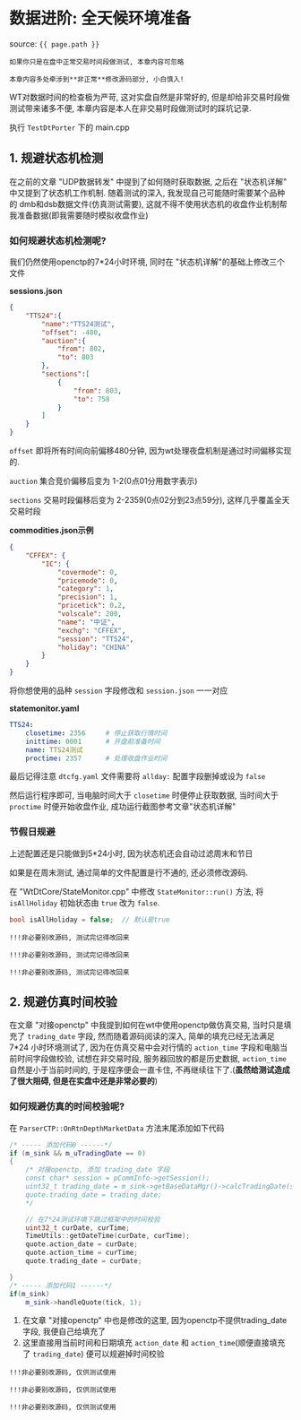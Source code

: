 # 数据进阶: 全天候环境准备

source: `{{ page.path }}`

```tip
如果你只是在盘中正常交易时间段做测试, 本章内容可忽略

本章内容多处牵涉到**非正常**修改源码部分, 小白慎入!
```

WT对数据时间的检查极为严苛, 这对实盘自然是非常好的, 但是却给非交易时段做测试带来诸多不便, 本章内容是本人在非交易时段做测试时的踩坑记录.

执行 `TestDtPorter` 下的 main.cpp

## 1. 规避状态机检测

在之前的文章 "UDP数据转发" 中提到了如何随时获取数据, 之后在 "状态机详解" 中又提到了状态机工作机制. 随着测试的深入, 我发现自己可能随时需要某个品种的 dmb和dsb数据文件(仿真测试需要), 这就不得不使用状态机的收盘作业机制帮我准备数据(即我需要随时模拟收盘作业)

### 如何规避状态机检测呢?
我们仍然使用openctp的7*24小时环境, 同时在 "状态机详解"的基础上修改三个文件

**sessions.json**

```json
{
    "TTS24":{
        "name":"TTS24测试",
        "offset": -480,
        "auction":{
            "from": 802,
            "to": 803
        },
        "sections":[
            {
                "from": 803,
                "to": 758
            }
        ]
    }
}
```

`offset` 即将所有时间向前偏移480分钟, 因为wt处理夜盘机制是通过时间偏移实现的.

`auction` 集合竞价偏移后变为 1-2(0点01分用数字表示)

`sections` 交易时段偏移后变为 2-2359(0点02分到23点59分), 这样几乎覆盖全天交易时段

**commodities.json示例**

```json
{
    "CFFEX": {
        "IC": {
            "covermode": 0,
            "pricemode": 0,
            "category": 1,
            "precision": 1,
            "pricetick": 0.2,
            "volscale": 200,
            "name": "中证֤",
            "exchg": "CFFEX",
            "session": "TTS24",
            "holiday": "CHINA"
        }
    }
}
```
将你想使用的品种 `session` 字段修改和 `session.json` 一一对应

**statemonitor.yaml**

```yaml
TTS24:
    closetime: 2356     # 停止获取行情时间
    inittime: 0001      # 开盘前准备时间
    name: TTS24测试
    proctime: 2357      # 处理收盘作业时间
```

最后记得注意 `dtcfg.yaml` 文件需要将 `allday:` 配置字段删掉或设为 `false`

然后运行程序即可, 当电脑时间大于 `closetime` 时便停止获取数据, 当时间大于`proctime` 时便开始收盘作业, 成功运行截图参考文章"状态机详解"

### 节假日规避

上述配置还是只能做到5*24小时, 因为状态机还会自动过滤周末和节日

如果是在周末测试, 通过简单的文件配置是行不通的, 还必须修改源码.

在 "WtDtCore/StateMonitor.cpp" 中修改 `StateMonitor::run()` 方法, 将 `isAllHoliday` 初始状态由 `true` 改为 `false`.

```cpp
bool isAllHoliday = false;  // 默认是true
```

```danger
!!!非必要别改源码, 测试完记得改回来

!!!非必要别改源码, 测试完记得改回来

!!!非必要别改源码, 测试完记得改回来
```

## 2. 规避仿真时间校验

在文章 "对接openctp" 中我提到如何在wt中使用openctp做仿真交易, 当时只是填充了 `trading_date` 字段, 然而随着源码阅读的深入, 简单的填充已经无法满足 7*24 小时环境测试了, 因为在仿真交易中会对行情的 `action_time` 字段和电脑当前时间字段做校验, 试想在非交易时段, 服务器回放的都是历史数据, `action_time` 自然是小于当前时间的, 于是程序便会一直卡住, 不再继续往下了.(**虽然给测试造成了很大阻碍, 但是在实盘中还是非常必要的**)

### 如何规避仿真的时间校验呢?

在 `ParserCTP::OnRtnDepthMarketData` 方法末尾添加如下代码

```cpp
/* ----- 添加代码0 ------*/
if (m_sink && m_uTradingDate == 0)
{
    /* 对接openctp, 添加 trading_date 字段
    const char* session = pCommInfo->getSession();
    uint32_t trading_date = m_sink->getBaseDataMgr()->calcTradingDate(session, actDate, actTime);
    quote.trading_date = trading_date;
    */

    // 在7*24测试环境下跳过框架中的时间校验
    uint32_t curDate, curTime;
    TimeUtils::getDateTime(curDate, curTime);
    quote.action_date = curDate;
    quote.action_time = curTime;
    quote.trading_date = curDate;

}
/* ----- 添加代码1 ------*/
if(m_sink)
    m_sink->handleQuote(tick, 1);
```

1. 在文章 "对接openctp" 中也是修改的这里, 因为openctp不提供trading_date字段, 我便自己给填充了
2. 这里直接用当前时间和日期填充 `action_date` 和 `action_time`(顺便直接填充了 `trading_date`) 便可以规避掉时间校验

```danger
!!!非必要别改源码, 仅供测试使用

!!!非必要别改源码, 仅供测试使用

!!!非必要别改源码, 仅供测试使用
```